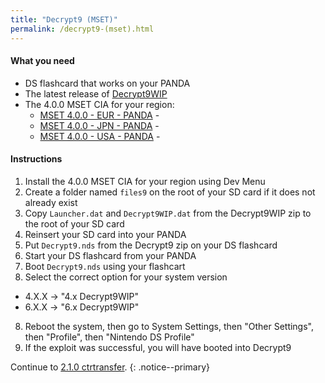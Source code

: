 ```yaml
---
title: "Decrypt9 (MSET)"
permalink: /decrypt9-(mset).html
---
```


#### What you need

* DS flashcard that works on your PANDA
* The latest release of [Decrypt9WIP](https://github.com/d0k3/Decrypt9WIP/releases/)
* The 4.0.0 MSET CIA for your region:
  +    [MSET 4.0.0 - EUR - PANDA](../Guide/torrents/mset_4.0.0_eur_panda.torrent) - <code class="highlighterrouge"><a href="magnet:?xt=urn:btih:3200f6605646179137901e7039893f89502ba849"><i class="fa fa-magnet" aria-hidden="true"></i></a></code>    
  +    [MSET 4.0.0 - JPN - PANDA](../Guide/torrents/mset_4.0.0_jpn_panda.torrent) - <code class="highlighterrouge"><a href="magnet:?xt=urn:btih:c0be9fc7e79d680562044d689cf80f9b035ab808"><i class="fa fa-magnet" aria-hidden="true"></i></a></code>     
  +    [MSET 4.0.0 - USA - PANDA](../Guide/torrents/mset_4.0.0_usa_panda.torrent) - <code class="highlighterrouge"><a href="magnet:?xt=urn:btih:139ae78c19591a8555665559c15d30bc986055b8"><i class="fa fa-magnet" aria-hidden="true"></i></a></code>     

#### Instructions

1. Install the 4.0.0 MSET CIA for your region using Dev Menu
1. Create a folder named `files9` on the root of your SD card if it does not already exist
2. Copy `Launcher.dat` and `Decrypt9WIP.dat` from the Decrypt9WIP zip to the root of your SD card
3. Reinsert your SD card into your PANDA
4. Put `Decrypt9.nds` from the Decrypt9 zip on your DS flashcard
5. Start your DS flashcard from your PANDA
6. Boot `Decrypt9.nds` using your flashcart
7. Select the correct option for your system version
  + 4.X.X -> "4.x Decrypt9WIP"
  + 6.X.X -> "6.x Decrypt9WIP"
8. Reboot the system, then go to System Settings, then "Other Settings", then "Profile", then "Nintendo DS Profile"
9. If the exploit was successful, you will have booted into Decrypt9

Continue to [2.1.0 ctrtransfer](2.1.0-ctrtransfer).
{: .notice--primary}

